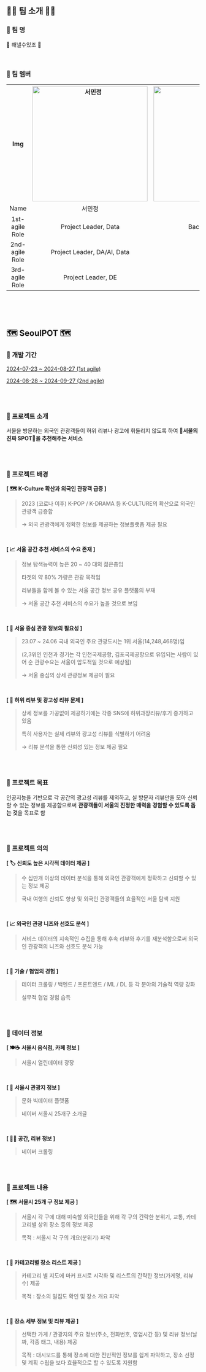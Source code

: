 ## 👋🏻 팀 소개 👋🏻
### 📌 팀 명
🌟 해낼수있조 🌟

<br/>

### 📌 팀 멤버

<table>
<tr>
    <th align="center">Img</th>
    <th align="center">
      <img src="https://github.com/user-attachments/assets/761af643-43a1-4a21-b5ba-4b2074b33327" width="300px" alt="서민정">
    </th>
    <th align="center">
      <img src="https://github.com/user-attachments/assets/1bc5cafb-d056-48c6-aba8-abfba73b29f7" width="300px" alt="정해린">
    </th>
    <th align="center">
      <img src="https://github.com/user-attachments/assets/1dba68e3-071d-4a18-9ec5-18debdf154da" width="300px" alt="김종식">
    </th>
    <th align="center">
      <img src="https://github.com/user-attachments/assets/1c12f547-1924-4d07-be23-25ecd6a7b823" width="300px" alt="최연규">
    </th>
    <th align="center">
      <img src="https://github.com/user-attachments/assets/27fcd9f5-ddb8-488b-9107-8e82aef14b4c" width="300px" alt="하은진">
    </th>
    <th align="center">
      <img src="https://github.com/user-attachments/assets/631c59ae-a63e-4474-9195-c2f76cee5693" width="300px" alt="문건우">
    </th>
    <th align="center">
      <img src="https://github.com/user-attachments/assets/8390107a-efdc-4ee0-bd67-df578f35be17" width="300px" alt="송영빈">
    </th>
    <th align="center">
      <img src="https://github.com/user-attachments/assets/2689e48a-0678-4379-94ec-86499e56e637" width="300px" alt="오승민">
    </th>
  </tr>
  <tr>
    <td align="center">Name</td>
    <td align="center">서민정</td>
    <td align="center">정해린</td>
    <td align="center">김종식</td>
    <td align="center">최연규</td>
    <td align="center">하은진</td>
    <td align="center">문건우</td>
    <td align="center">송영빈</td>
    <td align="center">오승민</td>
  </tr>
  <tr>
    <td align="center">1st-agile Role</td>
    <td align="center">Project Leader, Data</td>
    <td align="center"> Back-end, Data</td>
    <td align="center">Back-end</td>
    <td align="center">Front-end</td>
    <td align="center">Back-end</td>
    <td align="center">-</td>
    <td align="center">-</td>
    <td align="center">-</td>
  </tr>
  <tr>
    <td align="center">2nd-agile Role</td>
    <td align="center">Project Leader, DA/AI, Data</td>
    <td align="center">Data</td>
    <td align="center">Web</td>
    <td align="center">Web, DA/AI</td>
    <td align="center">DA/AI</td>
    <td align="center">Web, DA/AI</td>
    <td align="center">-</td>
    <td align="center">-</td>
  </tr>
  <tr>
    <td align="center">3rd-agile Role</td>
    <td align="center">Project Leader, DE</td>
    <td align="center">AI</td>
    <td align="center">Web, AI</td>
    <td align="center">Web, AI</td>
    <td align="center">DA Team Leader</td>
    <td align="center">Web, DA</td>
    <td align="center">DA</td>
    <td align="center">AI Team Leader</td>
  </tr>
</table>




<br/><br/><br/>

## 🗺️ SeoulPOT 🗺️
### 📌 개발 기간
[2024-07-23 ~ 2024-08-27 (1st agile)](https://github.com/SeoulPOT/.github/blob/main/agile-notes/1st-agile)

[2024-08-28 ~ 2024-09-27 (2nd agile)](https://github.com/SeoulPOT/.github/tree/main/agile-notes/2nd-agile)

<br/><br/>

### 📌 프로젝트 소개
서울을 방문하는 외국인 관광객들이 허위 리뷰나 광고에 휘둘리지 않도록 하여 **📍서울의 진짜 SPOT📍을 추천해주는 서비스**

<br/><br/>

### 📌 프로젝트 배경
**[  🗺️ K-Culture 확산과 외국인 관광객 급증  ]**

> 2023 (코로나 이후) K-POP / K-DRAMA 등 K-CULTURE의 확산으로 외국인 관광객 급증함
> 
> → 외국 관광객에게 정확한 정보를 제공하는 정보플랫폼 제공 필요

<br/>

**[  📈 서울 공간 추천 서비스의 수요 존재  ]**

> 정보 탐색능력이 높은 20 ~ 40 대의 젊은층임
>
> 타겟의 약 80% 가량은 관광 목적임
>
> 리뷰들을 함께 볼 수 있는 서울 공간 정보 공유 플랫폼의 부재
>
> → 서울 공간 추천 서비스의 수요가 높을 것으로 보임

<br/>

**[  🌃 서울 중심 관광 정보의 필요성  ]**

> 23.07 ~ 24.06 국내 외국인 주요 관광도시는 1위 서울(14,248,468명)임
>
> (2,3위인 인천과 경기는 각 인천국제공항, 김포국제공항으로 유입되는 사람이 있어 순 관광수요는 서울이 압도적일 것으로 예상됨)
> 
> → 서울 중심의 상세 관광정보 제공이 필요

<br/>

**[  📝 허위 리뷰 및 광고성 리뷰 문제  ]**

> 상세 정보를 가공없이 제공하기에는 각종 SNS에 허위과장리뷰/후기 증가하고 있음
>
> 특히 사용자는 실제 리뷰와 광고성 리뷰를 식별하기 어려움
>
> → 리뷰 분석을 통한 신뢰성 있는 정보 제공 필요 

<br/><br/>

### 📌 프로젝트 목표
인공지능을 기반으로 각 공간의 광고성 리뷰를 제외하고, 실 방문자 리뷰만을 모아 신뢰할 수 있는 정보를 제공함으로써 **관광객들이 서울의 진정한 매력을 경험할 수 있도록 돕는 것**을 목표로 함

<br/><br/>
 
### 📌 프로젝트 의의
**[  🏷️ 신뢰도 높은 시각적 데이터 제공  ]**

> 수 십만개 이상의 데이터 분석을 통해 외국인 관광객에게 정확하고 신뢰할 수 있는 정보 제공
>
> 국내 여행의 신뢰도 향상 및 외국인 관광객들의 효율적인 서울 탐색 지원

<br/>

**[  📈 외국인 관광 니즈와 선호도 분석  ]**

> 서비스 데이터의 지속적인 수집을 통해 후속 리뷰와 후기를 재분석함으로써 외국인 관광객의 니즈와 선호도 분석 가능

<br/>

**[  👥 기술 / 협업의 경험  ]**
> 데이터 크롤링 / 백엔드 / 프론트엔드 / ML / DL 등 각 분야의 기술적 역량 강화
>
> 실무적 협업 경험 습득

<br/><br/>

### 📌 데이터 정보
**[  🍽️☕ 서울시 음식점, 카페 정보  ]**

> 서울시 열린데이터 광장

<br/>

**[  🚃 서울시 관광지 정보  ]**

> 문화 빅데이터 플랫폼
>
> 네이버 서울시 25개구 소개글

<br/>

**[  📍📝 공간, 리뷰 정보  ]**

> 네이버 크롤링

<br/><br/>

### 📌 프로젝트 내용
**[  🗺️ 서울시 25개 구 정보 제공  ]**
> 서울시 각 구에 대해 미숙할 외국인들을 위해 각 구의 간략한 분위기, 교통, 카테고리별 상위 장소 등의 정보 제공
> 
> 목적 : 서울시 각 구의 개요(분위기) 파악

<br/>

**[  📍 카테고리별 장소 리스트 제공  ]**
> 카테고리 별 지도에 마커 표시로 시각화 및 리스트의 간략한 정보(가게명, 리뷰수) 제공
>
> 목적 : 장소의 밀집도 확인 및 장소 개요 파악
 
<br/>

**[  📝 장소 세부 정보 및 리뷰 제공  ]**
> 선택한 가게 / 관광지의 주요 정보(주소, 전화번호, 영업시간 등) 및 리뷰 정보(날짜, 각종 태그, 내용) 제공
>
> 목적 : 대시보드를 통해 장소에 대한 전반적인 정보를 쉽게 파악하고, 장소 선정 및 계획 수립을 보다 효율적으로 할 수 있도록 지원함

<br/><br/>

